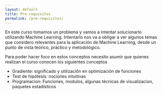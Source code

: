 ```yaml
---
layout: default
title: Pre-requisitos
permalink: /pre-requisitos/
---
```


En este curso tomamos un problema y vamos a intentar solucionarlo utilizando Machine Learning. Intentarlo nos va a obligar a ver algunos temas que considero relevantes para la aplicación de Machine Learning, desde un punto de vista teórico, práctico y metodológico.

Para poder hacer foco en estos conceptos necesito asumir que quienes realizan el curso conocen los siguientes conceptos

* Gradiente: significado y utilización en optimización de funciones
* Test de hipótesis: nociones intuitivas
* Programacion: Funciones, modulos, algunas técnicas de visualizacion, paquetes estadísticos


